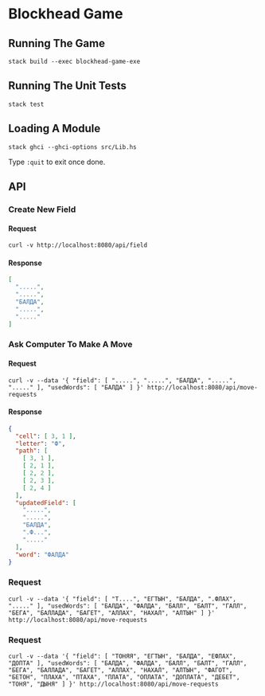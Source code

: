 # Blockhead Game

## Running The Game

```shell
stack build --exec blockhead-game-exe
```

## Running The Unit Tests

```shell
stack test
```

## Loading A Module

```shell
stack ghci --ghci-options src/Lib.hs
```

Type `:quit` to exit once done.

## API

### Create New Field

#### Request

```shell
curl -v http://localhost:8080/api/field
```

#### Response

```json
[
  ".....",
  ".....",
  "БАЛДА",
  ".....",
  "....."
]
```

### Ask Computer To Make A Move

#### Request

```shell
curl -v --data '{ "field": [ ".....", ".....", "БАЛДА", ".....", "....." ], "usedWords": [ "БАЛДА" ] }' http://localhost:8080/api/move-requests
```

#### Response

```json
{
  "cell": [ 3, 1 ],
  "letter": "Ф",
  "path": [
    [ 3, 1 ],
    [ 2, 1 ],
    [ 2, 2 ],
    [ 2, 3 ],
    [ 2, 4 ]
  ],
  "updatedField": [
    ".....",
    ".....",
    "БАЛДА",
    ".Ф...",
    "....."
  ],
  "word": "ФАЛДА"
}
```

### Request

```shell
curl -v --data '{ "field": [ "Т....", "ЕГТЫН", "БАЛДА", ".ФЛАХ", "....." ], "usedWords": [ "БАЛДА", "ФАЛДА", "БАЛЛ", "БАЛТ", "ГАЛЛ", "БЕГА", "БАЛЛАДА", "БАГЕТ", "АЛЛАХ", "НАХАЛ", "АЛТЫН" ] }' http://localhost:8080/api/move-requests
```

### Request

```shell
curl -v --data '{ "field": [ "ТОНЯЯ", "ЕГТЫН", "БАЛДА", "ЕФЛАХ", "ДОПТА" ], "usedWords": [ "БАЛДА", "ФАЛДА", "БАЛЛ", "БАЛТ", "ГАЛЛ", "БЕГА", "БАЛЛАДА", "БАГЕТ", "АЛЛАХ", "НАХАЛ", "АЛТЫН", "ФАГОТ", "БЕТОН", "ПЛАХА", "ПТАХА", "ПЛАТА", "ОПЛАТА", "ДОПЛАТА", "ДЕБЕТ", "ТОНЯ", "ДЫНЯ" ] }' http://localhost:8080/api/move-requests
```
